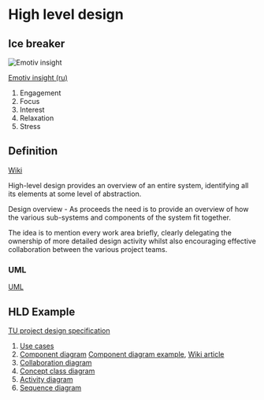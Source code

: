 # High level design

## Ice breaker

![Emotiv insight](https://s3.amazonaws.com/ksr/assets/000/788/379/e3dc13e00e64ef0c2fb6b2c1a1ab2205_large.jpg?1375169644)

[Emotiv insight (ru)](http://habrahabr.ru/post/193820/?utm_medium=referral&utm_source=pulsenews)

1. Engagement
1. Focus
1. Interest
1. Relaxation
1. Stress

## Definition

[Wiki](http://en.wikipedia.org/wiki/High_level_design)

High-level design provides an overview of an entire system, identifying all its elements at some level of abstraction.

Design overview - As proceeds the need is to provide an overview of how the various sub-systems and components of the system fit together.

The idea is to mention every work area briefly, clearly delegating the ownership of more detailed design activity whilst also encouraging effective collaboration between the various project teams.

### UML

[UML](uml.md)


## HLD Example

[TU project design specification](https://github.com/development-team/2/blob/master/doc/design-specification/design-specification.md)

1. [Use cases](https://github.com/development-team/2/blob/master/doc/design-specification/design-specification.md#use-cases)
1. [Component diagram](Component_diagram.md)
[Component diagram example](https://github.com/development-team/2/blob/master/doc/design-specification/design-specification.md#component-diagram),
[Wiki article](https://en.wikipedia.org/wiki/Component_diagram)
1. [Collaboration diagram](https://github.com/development-team/2/blob/master/doc/design-specification/design-specification.md#collaboration)
1. [Concept class diagram](https://github.com/development-team/2/blob/master/doc/design-specification/knowledge.md)
1. [Activity diagram](https://github.com/development-team/2/blob/master/doc/design-specification/lifecycle-activity.md)
1. [Sequence diagram](https://en.wikipedia.org/wiki/Sequence_diagram)
